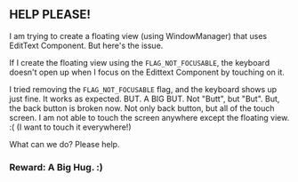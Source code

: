 ## HELP PLEASE!

I am trying to create a floating view (using WindowManager) that uses EditText Component. But here's the issue.

If I create the floating view using the `FLAG_NOT_FOCUSABLE`, the keyboard doesn't open up when I focus on the Edittext Component by touching on it.

I tried removing the `FLAG_NOT_FOCUSABLE` flag, and the keyboard shows up just fine. It works as expected. BUT. A BIG BUT. Not "Butt", but "But". But, the back button is broken now. Not only back button, but all of the touch screen. I am not able to touch the screen anywhere except the floating view. :( (I want to touch it everywhere!)

What can we do? Please help.

### Reward: A Big Hug. :)

